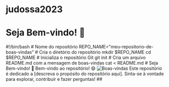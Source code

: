 # judossa2023
# Seja Bem-vindo! 🎉 
#!/bin/bash # Nome do repositório REPO_NAME="meu-repositorio-de-boas-vindas" # Cria o diretório do repositório mkdir $REPO_NAME cd $REPO_NAME # Inicializa o repositório Git git init # Cria um arquivo README.md com a mensagem de boas-vindas cat <<EOL > README.md # Seja Bem-vindo! 🎉 Bem-vindo ao repositório! 😄 ![Boas-vindas](https://media.giphy.com/media/3o7TKz3kmfwh6Uqkli/giphy.gif) Este repositório é dedicado a [descreva o propósito do repositório aqui]. Sinta-se à vontade para explorar, contribuir e fazer perguntas! ## 
